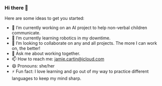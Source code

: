 ### Hi there 👋

<!--
**jamiecartin/jamiecartin** is a ✨ _special_ ✨ repository because its `README.md` (this file) appears on your GitHub profile. -->

Here are some ideas to get you started:

- 🔭 I’m currently working on an AI project to help non-verbal children communicate.
- 🌱 I’m currently learning robotics in my downtime.
- 👯 I’m looking to collaborate on any and all projects. The more I can work on, the better!
- 💬 Ask me about working together.
- 📫 How to reach me: jamie.cartin@icloud.com
- 😄 Pronouns: she/her
- ⚡ Fun fact: I love learning and go out of my way to practice different languages to keep my mind sharp.

